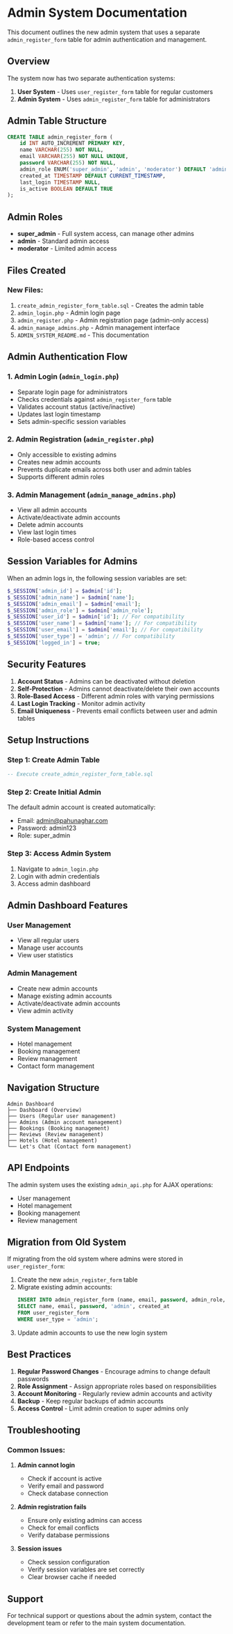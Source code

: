 # Admin System Documentation

This document outlines the new admin system that uses a separate `admin_register_form` table for admin authentication and management.

## Overview

The system now has two separate authentication systems:
1. **User System** - Uses `user_register_form` table for regular customers
2. **Admin System** - Uses `admin_register_form` table for administrators

## Admin Table Structure

```sql
CREATE TABLE admin_register_form (
    id INT AUTO_INCREMENT PRIMARY KEY,
    name VARCHAR(255) NOT NULL,
    email VARCHAR(255) NOT NULL UNIQUE,
    password VARCHAR(255) NOT NULL,
    admin_role ENUM('super_admin', 'admin', 'moderator') DEFAULT 'admin',
    created_at TIMESTAMP DEFAULT CURRENT_TIMESTAMP,
    last_login TIMESTAMP NULL,
    is_active BOOLEAN DEFAULT TRUE
);
```

## Admin Roles

- **super_admin** - Full system access, can manage other admins
- **admin** - Standard admin access
- **moderator** - Limited admin access

## Files Created

### New Files:
1. `create_admin_register_form_table.sql` - Creates the admin table
2. `admin_login.php` - Admin login page
3. `admin_register.php` - Admin registration page (admin-only access)
4. `admin_manage_admins.php` - Admin management interface
5. `ADMIN_SYSTEM_README.md` - This documentation

## Admin Authentication Flow

### 1. Admin Login (`admin_login.php`)
- Separate login page for administrators
- Checks credentials against `admin_register_form` table
- Validates account status (active/inactive)
- Updates last login timestamp
- Sets admin-specific session variables

### 2. Admin Registration (`admin_register.php`)
- Only accessible to existing admins
- Creates new admin accounts
- Prevents duplicate emails across both user and admin tables
- Supports different admin roles

### 3. Admin Management (`admin_manage_admins.php`)
- View all admin accounts
- Activate/deactivate admin accounts
- Delete admin accounts
- View last login times
- Role-based access control

## Session Variables for Admins

When an admin logs in, the following session variables are set:

```php
$_SESSION['admin_id'] = $admin['id'];
$_SESSION['admin_name'] = $admin['name'];
$_SESSION['admin_email'] = $admin['email'];
$_SESSION['admin_role'] = $admin['admin_role'];
$_SESSION['user_id'] = $admin['id']; // For compatibility
$_SESSION['user_name'] = $admin['name']; // For compatibility
$_SESSION['user_email'] = $admin['email']; // For compatibility
$_SESSION['user_type'] = 'admin'; // For compatibility
$_SESSION['logged_in'] = true;
```

## Security Features

1. **Account Status** - Admins can be deactivated without deletion
2. **Self-Protection** - Admins cannot deactivate/delete their own accounts
3. **Role-Based Access** - Different admin roles with varying permissions
4. **Last Login Tracking** - Monitor admin activity
5. **Email Uniqueness** - Prevents email conflicts between user and admin tables

## Setup Instructions

### Step 1: Create Admin Table
```sql
-- Execute create_admin_register_form_table.sql
```

### Step 2: Create Initial Admin
The default admin account is created automatically:
- Email: admin@pahunaghar.com
- Password: admin123
- Role: super_admin

### Step 3: Access Admin System
1. Navigate to `admin_login.php`
2. Login with admin credentials
3. Access admin dashboard

## Admin Dashboard Features

### User Management
- View all regular users
- Manage user accounts
- View user statistics

### Admin Management
- Create new admin accounts
- Manage existing admin accounts
- Activate/deactivate admin accounts
- View admin activity

### System Management
- Hotel management
- Booking management
- Review management
- Contact form management

## Navigation Structure

```
Admin Dashboard
├── Dashboard (Overview)
├── Users (Regular user management)
├── Admins (Admin account management)
├── Bookings (Booking management)
├── Reviews (Review management)
├── Hotels (Hotel management)
└── Let's Chat (Contact form management)
```

## API Endpoints

The admin system uses the existing `admin_api.php` for AJAX operations:
- User management
- Hotel management
- Booking management
- Review management

## Migration from Old System

If migrating from the old system where admins were stored in `user_register_form`:

1. Create the new `admin_register_form` table
2. Migrate existing admin accounts:
   ```sql
   INSERT INTO admin_register_form (name, email, password, admin_role, created_at)
   SELECT name, email, password, 'admin', created_at 
   FROM user_register_form 
   WHERE user_type = 'admin';
   ```
3. Update admin accounts to use the new login system

## Best Practices

1. **Regular Password Changes** - Encourage admins to change default passwords
2. **Role Assignment** - Assign appropriate roles based on responsibilities
3. **Account Monitoring** - Regularly review admin accounts and activity
4. **Backup** - Keep regular backups of admin accounts
5. **Access Control** - Limit admin creation to super admins only

## Troubleshooting

### Common Issues:

1. **Admin cannot login**
   - Check if account is active
   - Verify email and password
   - Check database connection

2. **Admin registration fails**
   - Ensure only existing admins can access
   - Check for email conflicts
   - Verify database permissions

3. **Session issues**
   - Check session configuration
   - Verify session variables are set correctly
   - Clear browser cache if needed

## Support

For technical support or questions about the admin system, contact the development team or refer to the main system documentation. 